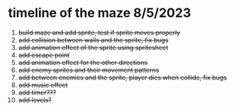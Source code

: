# timeline of the maze 8/5/2023
1. ~~build maze and add sprite, test if sprite moves properly~~
2. ~~add collision between walls and the sprite, fix bugs~~
3. ~~add animation effect of the sprite using spritesheet~~
4. ~~add escape point~~
5. ~~add animation effect for the other directions~~
6. ~~add enemy sprites and their movement patterns~~
7. ~~add between enemies and the sprite, player dies when collide, fix bugs~~
9. ~~add music effect~~
10. ~~add timer???~~
11. ~~add levels?~~

